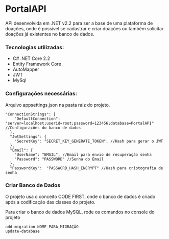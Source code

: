 # PortalAPI

API desenvolvida em .NET v2.2 para ser a base de uma plataforma de doações, onde é possível se cadastrar e criar doações ou também solicitar doações já existentes no banco de dados.


### Tecnologias utilizadas: 

- C# .NET Core 2.2
- Entity Framework Core
- AutoMapper
- JWT
- MySql

### Configurações necessárias:

Arquivo appsettings.json na pasta raiz do projeto.

```
"ConnectionStrings": {
    "DefaultConnection": "server=localhost;userid=root;password=123456;database=PortalAPI" //Configurações do banco de dados
  },
  "JwtSettings": {
    "SecretKey": "SECRET_KEY_GENERATE_TOKEN", //Hash para gerar o JWT
  },
  "Email": {
    "UserName": "EMAIL", //Email para envio de recuperação senha
    "Password": "PASSWORD" //Senha do Email 
  },
  "PasswordKey":  "PASSWORD_HASH_ENCRYPT" //Hash para criptografia de senha
```
### Criar Banco de Dados

O projeto usa o conceito CODE FIRST, onde o banco de dados é criado após a codificação das classes do projeto.

Para criar o banco de dados MySQL, rode os comandos no console do projeto

```
add-migration NOME_PARA_MIGRAÇÃO
update-database
```



